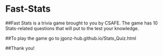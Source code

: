 # Fast-Stats

##Fast Stats is a trivia game brought to you by CSAFE. The game has 10 Stats-related questions that will put to the test your knowledge.

##To play the game go to jgonz-hub.github.io/Stats_Quiz.html

##Thank you!
